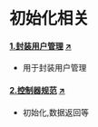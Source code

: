 # 初始化相关


####  [ 1.封装用户管理](/bd2-use/init/member.md)  <a class="target" href="/#/bd2-use/init/member.md" target="_blank">↗</a>
- 用于封装用户管理


####  [ 2.控制器规范](/bd2-use/init/controller.md)   <a class="target" href="/#/bd2-use/init/controller.md" target="_blank">↗</a>


- 初始化,数据返回等

